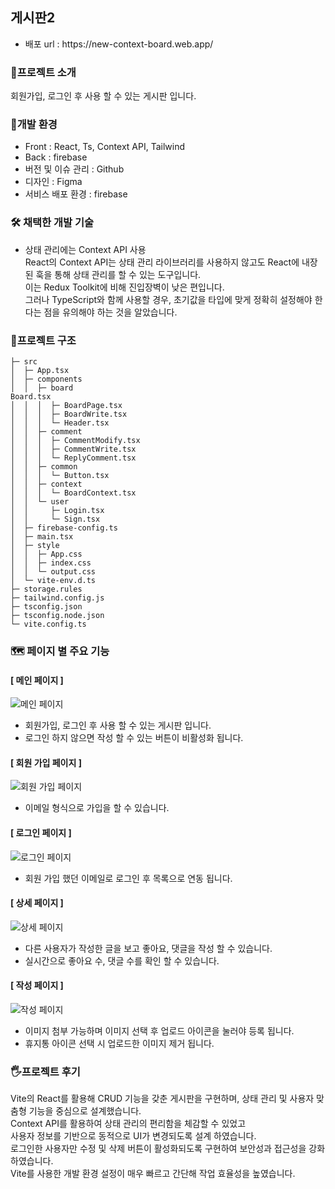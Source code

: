 <h2>게시판2</h2>

<ul>
        <li>배포 url : https://new-context-board.web.app/</li>
</ul>

<h3>🌟프로젝트 소개</h3>
회원가입, 로그인 후 사용 할 수 있는 게시판 입니다.


<h3>🚀개발 환경</h3>
<ul>
      <li>Front : React, Ts, Context API, Tailwind</li>
      <li>Back : firebase</li>
      <li>버전 및 이슈 관리 : Github</li>
      <li>디자인 : Figma</li>
      <li>서비스 배포 환경 : firebase</li>
</ul>


<h3>🛠 채택한 개발 기술</h3>
<ul>
      <li> 상태 관리에는 Context API 사용<br>
           React의 Context API는 상태 관리 라이브러리를 사용하지 않고도 React에 내장된 훅을 통해 상태 관리를 할 수 있는 도구입니다.<br> 
           이는 Redux Toolkit에 비해 진입장벽이 낮은 편입니다. <br>
           그러나 TypeScript와 함께 사용할 경우, 초기값을 타입에 맞게 정확히 설정해야 한다는 점을 유의해야 하는 것을 알았습니다.
      </li>
</ul>



<h3>📂프로젝트 구조</h3>

```
├─ src
│  ├─ App.tsx
│  ├─ components
│  │  ├─ board
Board.tsx
│  │  │  ├─ BoardPage.tsx
│  │  │  ├─ BoardWrite.tsx
│  │  │  └─ Header.tsx
│  │  ├─ comment
│  │  │  ├─ CommentModify.tsx
│  │  │  ├─ CommentWrite.tsx
│  │  │  └─ ReplyComment.tsx
│  │  ├─ common
│  │  │  └─ Button.tsx
│  │  ├─ context
│  │  │  └─ BoardContext.tsx
│  │  └─ user
│  │     ├─ Login.tsx
│  │     └─ Sign.tsx
│  ├─ firebase-config.ts
│  ├─ main.tsx
│  ├─ style
│  │  ├─ App.css
│  │  ├─ index.css
│  │  └─ output.css
│  └─ vite-env.d.ts
├─ storage.rules
├─ tailwind.config.js
├─ tsconfig.json
├─ tsconfig.node.json
└─ vite.config.ts
```



<h3>🗺 페이지 별 주요 기능</h3>
<h4>[ 메인 페이지 ] </h4>
<img src="https://github.com/user-attachments/assets/4cb00862-14d2-44cc-add7-c77a5f5ce4e5" alt="메인 페이지"/>
<ul>
      <li>회원가입, 로그인 후 사용 할 수 있는 게시판 입니다.</li>
      <li>로그인 하지 않으면 작성 할 수 있는 버튼이 비활성화 됩니다.</li>
</ul>

<h4>[ 회원 가입 페이지 ] </h4>
<img src="https://github.com/user-attachments/assets/83e31e5f-1653-403f-81f1-ab31e270fa18" alt="회원 가입 페이지"/>
<ul>
      <li>이메일 형식으로 가입을 할 수 있습니다.</li>
</ul>

<h4>[ 로그인 페이지 ] </h4>
<img src="https://github.com/user-attachments/assets/5bdf0f66-2fd3-4fc2-98d3-c6d9ed510cea" alt="로그인 페이지"/>
<ul>
      <li>회원 가입 했던 이메일로 로그인 후 목록으로 연동 됩니다.</li>
</ul>

<h4>[ 상세 페이지 ] </h4>
<img src="https://github.com/user-attachments/assets/3ba1b731-dabb-4ceb-a24b-91b4a2149a98" alt="상세 페이지"/>
<ul>
      <li>다른 사용자가 작성한 글을 보고 좋아요, 댓글을 작성 할 수 있습니다.</li>
      <li>실시간으로 좋아요 수, 댓글 수를 확인 할 수 있습니다.</li>
</ul>

<h4>[ 작성 페이지 ] </h4>
<img src="https://github.com/user-attachments/assets/81615f0d-bf67-4de5-bf59-9cccde57c84b" alt="작성 페이지"/>
<ul>
      <li>이미지 첨부 가능하며 이미지 선택 후 업로드 아이콘을 눌러야 등록 됩니다.</li>
      <li>휴지통 아이콘 선택 시 업로드한 이미지 제거 됩니다.</li>
</ul>

<h3>🖐프로젝트 후기</h3>
Vite의 React를 활용해 CRUD 기능을 갖춘 게시판을 구현하며, 상태 관리 및 사용자 맞춤형 기능을 중심으로 설계했습니다. <br>
Context API를 활용하여 상태 관리의 편리함을 체감할 수 있었고<br>
사용자 정보를 기반으로 동적으로 UI가 변경되도록 설계 하였습니다.<br>
로그인한 사용자만 수정 및 삭제 버튼이 활성화되도록 구현하여 보안성과 접근성을 강화 하였습니다.<br>
Vite를 사용한 개발 환경 설정이 매우 빠르고 간단해 작업 효율성을 높였습니다.
